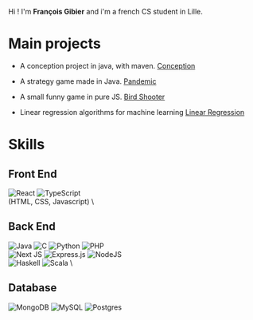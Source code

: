 Hi ! I'm **François Gibier** and i'm a french CS student in Lille.


# Main projects

- A conception project in java, with maven. [Conception](https://github.com/FrancoisGib/conception/)

- A strategy game made in Java. [Pandemic](https://github.com/FrancoisGib/Pandemic/)

- A small funny game in pure JS. [Bird Shooter](https://github.com/FrancoisGib/birdShooter)

- Linear regression algorithms for machine learning [Linear Regression](https://github.com/FrancoisGib/linear-regression-algorithms)


# Skills

## Front End
![React](https://img.shields.io/badge/react-%2320232a.svg?style=for-the-badge&logo=react&logoColor=%2361DAFB)
![TypeScript](https://img.shields.io/badge/typescript-%23007ACC.svg?style=for-the-badge&logo=typescript&logoColor=white)
\
(HTML, CSS, Javascript)
\

## Back End

![Java](https://img.shields.io/badge/java-%23ED8B00.svg?style=for-the-badge&logo=openjdk&logoColor=white)
![C](https://img.shields.io/badge/c-%2300599C.svg?style=for-the-badge&logo=c&logoColor=white)
![Python](https://img.shields.io/badge/python-3670A0?style=for-the-badge&logo=python&logoColor=ffdd54)
![PHP](https://img.shields.io/badge/php-%23777BB4.svg?style=for-the-badge&logo=php&logoColor=white)
\
![Next JS](https://img.shields.io/badge/Next-black?style=for-the-badge&logo=next.js&logoColor=white)
![Express.js](https://img.shields.io/badge/express.js-%23404d59.svg?style=for-the-badge&logo=express&logoColor=%2361DAFB)
![NodeJS](https://img.shields.io/badge/node.js-6DA55F?style=for-the-badge&logo=node.js&logoColor=white)
\
![Haskell](https://img.shields.io/badge/Haskell-5e5086?style=for-the-badge&logo=haskell&logoColor=white)
![Scala](https://img.shields.io/badge/scala-%23DC322F.svg?style=for-the-badge&logo=scala&logoColor=white)
\

## Database

![MongoDB](https://img.shields.io/badge/MongoDB-%234ea94b.svg?style=for-the-badge&logo=mongodb&logoColor=white)
![MySQL](https://img.shields.io/badge/mysql-%2300f.svg?style=for-the-badge&logo=mysql&logoColor=white)
![Postgres](https://img.shields.io/badge/postgres-%23316192.svg?style=for-the-badge&logo=postgresql&logoColor=white)



